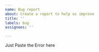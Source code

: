 ```yaml
---
name: Bug report
about: Create a report to help us improve
title: ''
labels: bug
assignees: ''

---
```


Just Paste the Error here
